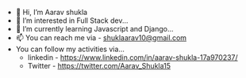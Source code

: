 - 👋 Hi, I’m Aarav shukla
- 👀 I’m interested in Full Stack dev...
- 🌱 I’m currently learning Javascript and Django...
- 📫 You can reach me via - shuklaarav10@gmail.com
- You can follow my activities via...
     - linkedin - https://www.linkedin.com/in/aarav-shukla-17a970237/
     - Twitter - https://twitter.com/Aarav_Shukla15

<!---
Aaravshukla15/Aaravshukla15 is a ✨ special ✨ repository because its `README.md` (this file) appears on your GitHub profile.
You can click the Preview link to take a look at your changes.
--->
